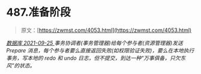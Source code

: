 <!--yml
category: 未分类
date: 0001-01-01 00:00:00
--->

# 487.准备阶段

> 原文：[https://zwmst.com/4053.html](https://zwmst.com/4053.html)

   [ *数据库* ](https://zwmst.com/%e6%95%b0%e6%8d%ae%e5%ba%93)*[ <time datetime="2021-09-26T01:00:10+08:00"> 2021-09-25 </time> ](https://zwmst.com/4053.html)  事务协调者(事务管理器)给每个参与者(资源管理器)发送 Prepare 消息，每个参与者要么直接返回失败(如权限验证失败)，要么在本地执行事务，写本地的 redo 和 undo 日志，但不提交，到达一种“万事俱备，只欠东风”的状态。*